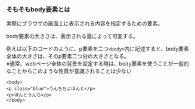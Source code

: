 ### そもそもbody要素とは

実際にブラウザの画面上に表示される内容を指定するための要素。

body要素の大きさは、表示される量によって可変する。

例えば以下のコードのように、p要素を二つ`<body>`内に記述すると、body要素全体の大きさは、そのp要素二つ分の大きさとなる。  
※通常、webページ全体の背景を設定する時は、body要素を使うことが一般的なことからこのような性質が意識されることは少ない
```
<body>
<p class="blue">うんちだよほんと</p>
<p>ほんとうんち</p>
</body>
```
